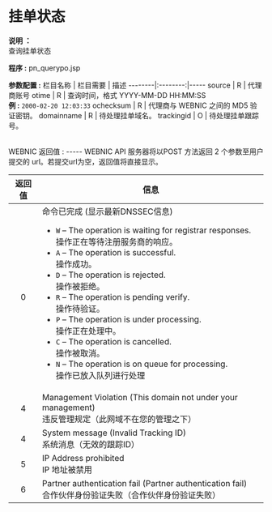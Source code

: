 # 挂单状态

**说明 ：** <br>
查询挂单状态

**程序 :** pn_querypo.jsp

**参数配置 :**
栏目名称 | 栏目需要 | 描述
--------|:--------:|-----
source | R | 代理商账号
otime | R | 查询时间，格式 YYYY-MM-DD HH:MM:SS <br> **例 :** `2000-02-20 12:03:33`
ochecksum | R | 代理商与 WEBNIC 之间的 MD5 验证密钥。
domainname | R | 待处理挂单域名。
trackingid | O | 待处理挂单跟踪号。

<br>
WEBNIC 返回值 :
-----
WEBNIC API 服务器将以POST 方法返回 2 个参数至用户提交的 url。若提交url为空，返回值将直接显示。

返回值 | 信息
:----:|-----
0 | 命令已完成 (显示最新DNSSEC信息) <ul><li>`W` – The operation is waiting for registrar responses. <br>操作正在等待注册服务商的响应。</li><li>`A` – The operation is successful. <br>操作成功。</li><li>`D` – The operation is rejected. <br>操作被拒绝。</li><li>`R` – The operation is pending verify. <br>操作待验证。</li><li>`P` – The operation is under processing. <br>操作正在处理中。</li><li>`C` – The operation is cancelled. <br>操作被取消。</li><li>`N` – The operation is on queue for processing. <br>操作已放入队列进行处理</li></ul>
4 | Management Violation (This domain not under your management) <br> 违反管理规定（此网域不在您的管理之下）
4 | System message (Invalid Tracking ID) <br> 系统消息（无效的跟踪ID）
5 | IP Address prohibited <br> IP 地址被禁用
6 | Partner authentication fail (Partner authentication fail) <br> 合作伙伴身份验证失败（合作伙伴身份验证失败）
